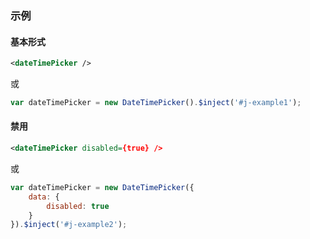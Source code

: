 ### 示例
#### 基本形式

<div id="j-example1"></div>

```xml
<dateTimePicker />
```

或

```javascript
var dateTimePicker = new DateTimePicker().$inject('#j-example1');
```

#### 禁用

<div id="j-example2"></div>

```xml
<dateTimePicker disabled={true} />
```

或

```javascript
var dateTimePicker = new DateTimePicker({
    data: {
        disabled: true
    }
}).$inject('#j-example2');
```
